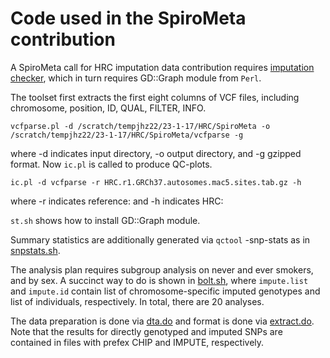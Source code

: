 # Code used in the SpiroMeta contribution

A SpiroMeta call for HRC imputation data contribution requires [imputation checker](http://www.well.ox.ac.uk/~wrayner/tools/Post-Imputation.html), which in turn requires GD::Graph module from `Perl`.

The toolset first extracts the first eight columns of VCF files, including chromosome, position, ID, QUAL, FILTER, INFO.
```
vcfparse.pl -d /scratch/tempjhz22/23-1-17/HRC/SpiroMeta -o /scratch/tempjhz22/23-1-17/HRC/SpiroMeta/vcfparse -g
```
where -d indicates input directory, -o output directory, and -g gzipped format. Now `ic.pl` is called to produce QC-plots.
```
ic.pl -d vcfparse -r HRC.r1.GRCh37.autosomes.mac5.sites.tab.gz -h
```
where -r indicates reference: and -h indicates HRC:

`st.sh` shows how to install GD::Graph module.

Summary statistics are additionally generated via `qctool` -snp-stats as in [snpstats.sh](snpstats.sh).

The analysis plan requires subgroup analysis on never and ever smokers, and by sex. A succinct way to do is shown in [bolt.sh](bolt.sh), where `impute.list` and `impute.id` contain list of chromosome-specific imputed genotypes and list of individuals, respectively. In total, there are 20 analyses.

The data preparation is done via [dta.do](dta.do) and format is done via [extract.do](extract.do). Note that the results for directly genotyped and imputed SNPs are contained in files with prefex CHIP and IMPUTE, respectively.
